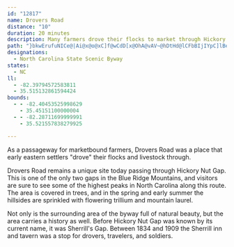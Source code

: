 ```yaml
---
id: "12817"
name: Drovers Road
distance: "10"
duration: 20 minutes
description: Many farmers drove their flocks to market through Hickory Nut Gap, thus this byway gets its name.
path: "}bkwErufuNICe@|Ai@x@o@xC]f@wCdD[x@OhA@vAV~@hDtHd@lCFbBIjIYpC]lBe@f@oB\\o@XaAl@kAlAe@Ry@UwAsB_A_@u@LwBxAoCdAc@rA?xEElAiBzGa@~@uC~BgBrEa@f@iAv@qFzA}@~@_@rBKdCHz@Nj@xBdDNlAYxD[~BmBpGOdGYhEK\\]l@eBlASj@]vCeArDSvDQ~@iBpCuDzHo@f@eBr@YVm@fA_DrLeAjASl@_@`EUjAmEhFs@dDi@jA}@rAIf@?xBGXcA~B_ArCg@l@yAf@k@^U^a@rBWh@g@@OMK]?a@z@eEr@gBrA{BNe@?c@KYYMc@JcBrEsA`AUj@[xAYd@mAz@S\\k@`DcBdCSn@KbBc@fC?x@d@dBAr@i@xA_BfC?r@^b@hBF^E|Bs@h@FTX@h@E^[r@o@fAs@x@eAr@wAP_A?i@To@~@i@pB_@r@sEfGc@jA_@zA_@|B_@nD_@~@SlCy@lEoOdXs@j@{@VeIx@_AXaIlF[Zw@xAy@~@kAd@o@`@s@pBm@x@k@Fo@Ga@e@o@sAa@SwADe@LOPIX?Zr@lBDhAIr@cAnD{A~Lo@lBmD|Hy@dKsAxDIhCK^y@jA]rBORUNUCYg@HmAt@wARyAYsDOe@OMYEg@VGf@f@~DAl@oArEg@~@i@LWYG[?QR_@bAgAHc@MkA_@iAYSQCSJOj@XxADZIPyCtDI^Nl@hA~@X|@Ed@Yx@e@@OMYyAY_AaCmAOYGYD_@P_@Bq@O[e@KSDuAxA]l@?r@R^T~@?d@OXcB`AiC~@}@J{@?aBq@iB[oBT}@^Wb@MlBKp@cCfCIh@DvBOp@UFYMU_@GmA|@kD?{@Yc@_Af@Y|Bk@LiAf@y@pA}@lC[\\eMvU}ChHsDfGmTlb@sBpDs@tBUpB?zBb@vBTrBxBvWB~B_@fCm@dBgJrHoI`FeAdAcEnKeA`BE@oAtCa@v@s@vAw@|AE@qArCmDfHo@pAyAdD_AlBs@pB{ArBoBtA_IbCyFbA"
designations:
  - North Carolina State Scenic Byway
states:
  - NC
ll:
  - -82.39794572583811
  - 35.515132861594424
bounds:
  - - -82.40453525998629
    - 35.45151100000004
  - - -82.28711699999991
    - 35.521557838279925

---
```


As a passageway for marketbound farmers, Drovers Road was a place that early eastern settlers "drove" their flocks and livestock through.

Drovers Road remains a unique site today passing through Hickory Nut Gap. This is one of the only two gaps in the Blue Ridge Mountains, and visitors are sure to see some of the highest peaks in North Carolina along this route. The area is covered in trees, and in the spring and early summer the hillsides are sprinkled with flowering trillium and mountain laurel.

Not only is the surrounding area of the byway full of natural beauty, but the area carries a history as well. Before Hickory Nut Gap was known by its current name, it was Sherrill's Gap. Between 1834 and 1909 the Sherrill inn and tavern was a stop for drovers, travelers, and soldiers.

